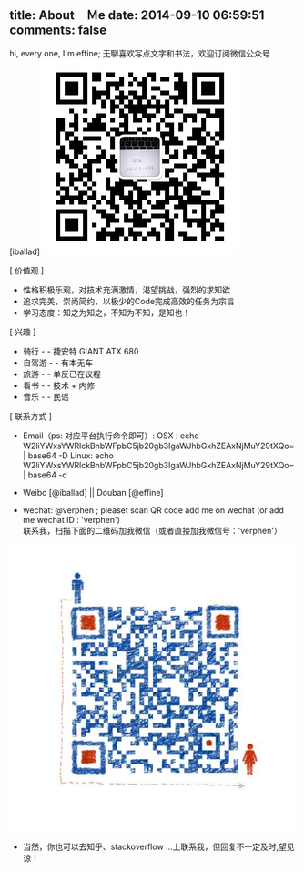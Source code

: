 title: About　Ｍe
date: 2014-09-10 06:59:51
comments: false
---
hi, every one, I`m effine; 无聊喜欢写点文字和书法，欢迎订阅微信公众号[iballad]
<img src="/imgs/about/subscribeCode.jpg" alt="subscribe me"/>

[ 价值观 ]
	
-  性格积极乐观，对技术充满激情，渴望挑战，强烈的求知欲
-  追求完美，崇尚简约，以极少的Code完成高效的任务为宗旨
-  学习态度：知之为知之，不知为不知，是知也！

[ 兴趣 ]

- 骑行 - - 捷安特 GIANT ATX 680
- 自驾游 - - 有本无车
- 旅游 - - 单反已在议程
- 看书 - - 技术 + 内修
- 音乐 - - 民谣

[ 联系方式 ]

- Email（ps: 对应平台执行命令即可）: 
     OSX : echo W2liYWxsYWRlckBnbWFpbC5jb20gb3IgaWJhbGxhZEAxNjMuY29tXQo= | base64 -D
	 Linux: echo W2liYWxsYWRlckBnbWFpbC5jb20gb3IgaWJhbGxhZEAxNjMuY29tXQo= | base64 -d

- Weibo [<a href="http://weibo.com/verphen" style="text-decoration: none">@iballad</a>]  ||  Douban [<a href="http://www.douban.com/people/verphen/" style="text-decoration: none">@effine</a>]

- wechat: @verphen ; pleaset scan QR code add me on wechat (or add me wechat ID : 'verphen')<br/>
联系我，扫描下面的二维码加我微信（或者直接加我微信号：'verphen'）<br/>
<img src="/imgs/about/wechat_QR.png" alt="Contact Me"/>

- 当然，你也可以去知乎、stackoverflow ...上联系我，但回复不一定及时,望见谅！